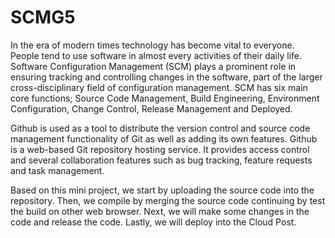 # SCMG5

In the era of modern times technology has become vital to everyone. People tend to use software in almost every activities of their daily life. Software Configuration Management (SCM) plays a prominent role in ensuring tracking and controlling changes in the software, part of the larger cross-disciplinary field of configuration management. SCM has six main core functions; Source Code Management, Build Engineering, Environment Configuration, Change Control, Release Management and Deployed.

Github is used as a tool to distribute the version control and source code management functionality of Git as well as adding its own features. Github is a web-based Git repository hosting service. It provides access control and several collaboration features such as bug tracking, feature requests and task management.

Based on this mini project, we start by uploading the source code into the repository. Then, we compile by merging the source code continuing by test the build on other web browser. Next, we will make some changes in the code and release the code. Lastly, we will deploy into the Cloud Post.

